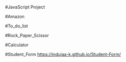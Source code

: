 #JavaScript Project

#Amazon 


#To_do_list


#Rock_Paper_Scissor


#Calculator


#Student_Form
https://indujaa-k.github.io/Student-Form/


